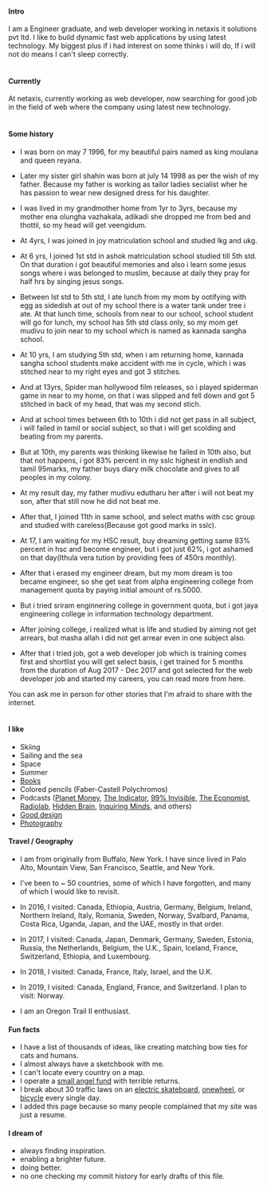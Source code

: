 
#### Intro
I am a Engineer graduate, and web developer working in netaxis it solutions pvt ltd. I like to build dynamic fast web applications by using latest technology. My biggest plus if i had interest on some thinks i will do, If i will not do means I can't sleep correctly. 
<br><br>
#### Currently
At netaxis, currently working as web developer, now searching for good job in the field of web where the company using latest new technology.
<br><br>
#### Some history

- I was born on may 7 1996, for my beautiful pairs named as king moulana and queen reyana.

- Later my sister girl shahin was born at july 14 1998 as per the wish of my father. Because my father is working as tailor ladies secialist wher he has passion to wear new designed dress for his daughter.

- I was lived in my grandmother home from 1yr to 3yrs, because my mother ena olungha vazhakala, adikadi she dropped me from bed and thottil, so my head will get veengidum.

- At 4yrs, I was joined in joy matriculation school and studied lkg and ukg.

- At 6 yrs, I joined 1st std in ashok matriculation school studied till 5th std. On that duration i got beautiful memories and also i learn some jesus songs where i was belonged to muslim, because at daily they pray for half hrs by singing jesus songs.

- Between Ist std to 5th std, I ate lunch from my mom by ootifying with egg as sidedish at out of my school there is a water tank under tree i ate. At that lunch time, schools from near to our school, school student will go for lunch, my school has 5th std class only, so my mom get mudivu to join near to my school which is named as kannada sangha school.

- At 10 yrs, I am studying 5th std, when i am returning home, kannada sangha school students make accident with me in cycle, which i was stitched near to my right eyes and got 3 stitches.

- And at 13yrs, Spider man hollywood film releases, so i played spiderman game in near to my home, on that i  was slipped and fell down and got 5 stitched in back of my head, that was my second stich.

- And at school times between 6th to 10th i did not get pass in all subject, i will failed in tamil or social subject, so that i will get scolding and beating from my parents. 

- But at 10th, my parents was thinking likewise he failed in 10th also, but that not happens, i got 83% percent in my sslc highest in endlish and tamil 95marks, my father buys diary milk chocolate and gives to all peoples in my colony.

- At my result day, my father mudivu edutharu her after i will not beat my son, after that still now he did not beat me.

- After that, I joined 11th in same school, and select maths with csc group and studied with careless(Because got good marks in sslc).

- At 17, I am waiting for my HSC result, buy dreaming getting same 83% percent in hsc and become engineer, but i got just 62%, i got ashamed on that day(Ithula vera tution by providing fees of 450rs monthly).

- After that i erased my engineer dream, but my mom dream is too became engineer, so she get seat from alpha engineering college from management quota by paying initial amount of rs.5000.

- But i tried sriram enginnering college in government quota, but i got jaya engineering college in information technology department.

- After joining college, i realized what is life and studied by aiming not get arrears, but masha allah i did not get arrear even in one subject also.

- After that i tried job, got a web developer job which is training comes first and shortlist you will get select basis, i get trained for 5 months from the duration of Aug 2017 - Dec 2017 and got selected for the web developer job and started my careers, you can read more from here.

You can ask me in person for other stories that I'm afraid to share with the internet.
<br><br>
#### I like
- Skiing
- Sailing and the sea
- Space
- Summer
- [Books](https://www.goodreads.com/mdangelo)
- Colored pencils (Faber-Castell Polychromos)
- Podcasts ([Planet Money](https://www.npr.org/sections/money/), [The Indicator](https://www.npr.org/podcasts/510325/the-indicator-from-planet-money), [99% Invisible](https://99percentinvisible.org/episodes/), [The Economist](http://radio.economist.com/), [Radiolab](https://www.wnycstudios.org/shows/radiolab), [Hidden Brain](https://www.npr.org/series/423302056/hidden-brain), [Inquiring Minds](https://inquiring.show), and others)
- [Good design](/)
- [Photography](https://instagram.com/dangelosaurus)

#### Travel / Geography

- I am from originally from Buffalo, New York. I have since lived in
Palo Alto, Mountain View, San Francisco, Seattle, and New York.

- I've been to ~ 50 countries, some of which I have forgotten, and many of which I would like to revisit.

- In 2016, I visited: Canada, Ethiopia, Austria, Germany, Belgium, Ireland, Northern Ireland, Italy, Romania, Sweden, Norway, Svalbard, Panama, Costa Rica, Uganda, Japan, and the UAE, mostly in that order.

- In 2017, I visited: Canada, Japan, Denmark, Germany, Sweden, Estonia, Russia, the Netherlands, Belgium, the U.K., Spain, Iceland, France, Switzerland, Ethiopia, and Luxembourg.

- In 2018, I visited: Canada, France, Italy, Israel, and the U.K.

- In 2019, I visited: Canada, England, France, and Switzerland. I plan to visit:  Norway.

- I am an Oregon Trail II enthusiast.

#### Fun facts

- I have a list of thousands of ideas, like creating matching bow ties for cats and humans.
- I almost always have a sketchbook with me.
- I can't locate every country on a map.
- I operate a [small angel fund](http://skepticalinvestments.biz/) with terrible returns.
- I break about 30 traffic laws on an [electric skateboard](https://boostedboards.com/vehicles/shortboards/boosted-mini-x), [onewheel](https://onewheel.com/products/xr), or [bicycle](https://www.citibikenyc.com/) every single day.
- I added this page because so many people complained that my site was just a resume.

#### I dream of

- always finding inspiration.
- enabling a brighter future.
- doing better.
- no one checking my commit history for early drafts of this file.
